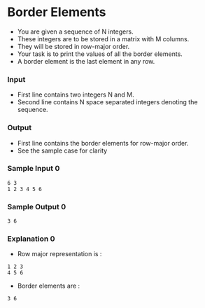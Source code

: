 # Border Elements

-   You are given a sequence of N integers.
-   These integers are to be stored in a matrix with M columns.
-   They will be stored in row-major order.
-   Your task is to print the values of all the border elements.
-   A border element is the last element in any row.

### Input

-   First line contains two integers N and M.
-   Second line contains N space separated integers denoting the sequence.

### Output

-   First line contains the border elements for row-major order.
-   See the sample case for clarity

### Sample Input 0

```
6 3
1 2 3 4 5 6
```

### Sample Output 0

```
3 6
```

### Explanation 0

-   Row major representation is :

```
1 2 3
4 5 6
```

-   Border elements are :

```
3 6
```
